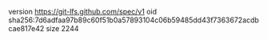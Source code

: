version https://git-lfs.github.com/spec/v1
oid sha256:7d6adfaa97b89c60f51b0a57893104c06b59485dd43f7363672acdbcae817e42
size 2244
